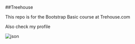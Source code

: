 ##Treehouse


This repo is for the Bootstrap Basic course at Trehouse.com

Also check my profile

![json](https://user-images.githubusercontent.com/30079231/28084666-51fa4956-6647-11e7-8a01-8c84a2985c42.png)

